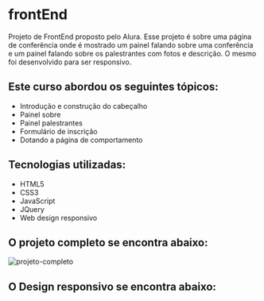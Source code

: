 # frontEnd
Projeto de FrontEnd proposto pelo Alura. Esse projeto é sobre uma página de conferência onde é mostrado um painel falando sobre uma 
conferência e um painel falando sobre os palestrantes com fotos e descrição. O mesmo foi desenvolvido para ser responsivo.

## Este curso abordou os seguintes tópicos:

* Introdução e construção do cabeçalho
* Painel sobre
* Painel palestrantes
* Formulário de inscrição
* Dotando a página de comportamento

## Tecnologias utilizadas:

* HTML5
* CSS3
* JavaScript
* JQuery
* Web design responsivo

## O projeto completo se encontra abaixo:

![projeto-completo](https://user-images.githubusercontent.com/50017221/72849971-c49b0780-3c86-11ea-8cdf-cd95f286a639.png)


## O Design responsivo se encontra abaixo:

